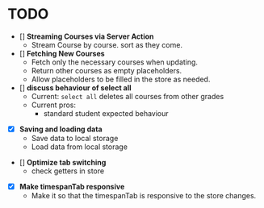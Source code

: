 # TODO

- [] **Streaming Courses via Server Action**
  - Stream Course by course. sort as they come.
- [] **Fetching New Courses**
  - Fetch only the necessary courses when updating.
  - Return other courses as empty placeholders.
  - Allow placeholders to be filled in the store as needed.
- [] **discuss behaviour of select all**
  - Current: `select all` deletes all courses from other grades
  - Current pros:
    - standard student expected behaviour
- [x] **Saving and loading data**
  - Save data to local storage
  - Load data from local storage
- [] **Optimize tab switching**
  - check getters in store
- [x] **Make timespanTab responsive**
  - Make it so that the timespanTab is responsive to the store changes.
